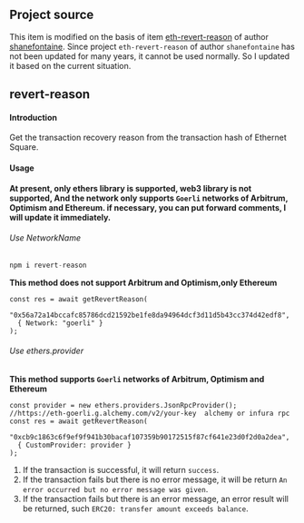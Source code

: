 ## Project source

This item is modified on the basis of item [eth-revert-reason](https://github.com/authereum/eth-revert-reason.git) of author [shanefontaine](https://github.com/shanefontaine). Since project `eth-revert-reason` of author `shanefontaine` has not been updated for many years, it cannot be used normally. So I updated it based on the current situation.

## revert-reason

#### Introduction

Get the transaction recovery reason from the transaction hash of Ethernet Square.

#### Usage

**At present, only ethers library is supported, web3 library is not supported, And the network only supports `Goerli` networks of Arbitrum, Optimism and Ethereum. if necessary, you can put forward comments, I will update it immediately.**

###### Use NetworkName
```js
npm i revert-reason
```

**This method does not support Arbitrum and Optimism,only Ethereum**

```tsx
const res = await getRevertReason(
  "0x56a72a14bccafc85786dcd21592be1fe8da94964dcf3d11d5b43cc374d42edf8",
  { Network: "goerli" }
);
```

###### Use ethers.provider

**This method supports `Goerli` networks of Arbitrum, Optimism and Ethereum**

```tsx
const provider = new ethers.providers.JsonRpcProvider();
//https://eth-goerli.g.alchemy.com/v2/your-key  alchemy or infura rpc
const res = await getRevertReason(
  "0xcb9c1863c6f9ef9f941b30bacaf107359b90172515f87cf641e23d0f2d0a2dea",
  { CustomProvider: provider }
);
```

1. If the transaction is successful, it will return `success`.
2. If the transaction fails but there is no error message, it will be return `An error occurred but no error message was given`.
3. If the transaction fails but there is an error message, an error result will be returned, such `ERC20: transfer amount exceeds balance`.
